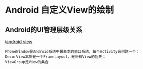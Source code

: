 # Android 自定义View的绘制

## Android的UI管理层级关系
   i[android view](./activity_ui.png)

    PhoneWindow是Android系统中最基本的窗口系统，每个Activity会创建一个；  
    DecorView本质是一个FrameLayout，是所有View的祖先；
    ViewGroup是View的集合
